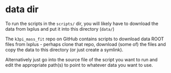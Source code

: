 data dir
====
To run the scripts in the `scripts/` dir, you will likely have to download the data from lxplus and put it into this
directory (`data/`)

The `k3pi_mass_fit` repo on GitHub contains scripts to download data ROOT files from lxplus - perhaps clone that repo,
download (some of) the files and copy the data to this directory (or just create a symlink).

Alternatively just go into the source file of the script you want to run and edit the appropriate path(s) to point to
whatever data you want to use.

